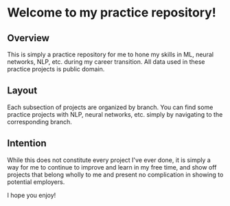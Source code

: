 # Welcome to my practice repository!

## Overview
This is simply a practice repository for me to hone my skills in ML, neural networks, NLP, etc. during my career transition. All data used in these practice projects is public domain.

## Layout
Each subsection of projects are organized by branch. You can find some practice projects with NLP, neural networks, etc. simply by navigating to the corresponding branch.

## Intention
While this does not constitute every project I've ever done, it is simply a way for me to continue to improve and learn in my free time, and show off projects that belong wholly to me and present no complication in showing to potential employers.

I hope you enjoy!

